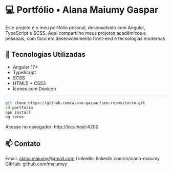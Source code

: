 # 💻 Portfólio • Alana Maiumy Gaspar

Este projeto é o meu portfólio pessoal, desenvolvido com Angular, TypeScript e SCSS. Aqui compartilho meus projetos acadêmicos e pessoais, com foco em desenvolvimento front-end e tecnologias modernas

## 🚀 Tecnologias Utilizadas

- Angular 17+
- TypeScript
- SCSS
- HTML5 + CSS3
- Ícones com Devicon

---

```bash
git clone https://github.com/alana-gaspar/seu-repositorio.git
cd portfolio
npm install
ng serve
```
Acesse no navegador: http://localhost:4200


## 📫 Contato
Email: alana.maiumy@gmail.com
LinkedIn: linkedin.com/in/alana-maiumy
GitHub: github.com/maiumyy